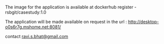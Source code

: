 The image for the application is available at dockerhub register - rsbgit/casestudy:1.0

The application will be made available on request in the url : http://desktop-o0s6r7g.mshome.net:8081/

contact ravi.s.bhat@gmail.com